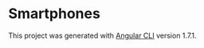 # Smartphones

This project was generated with [Angular CLI](https://github.com/angular/angular-cli) version 1.7.1.